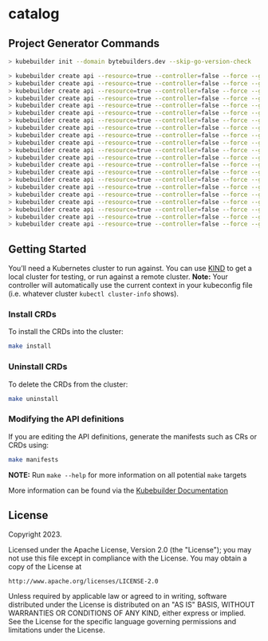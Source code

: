 # catalog

## Project Generator Commands

```bash
> kubebuilder init --domain bytebuilders.dev --skip-go-version-check

> kubebuilder create api --resource=true --controller=false --force --group catalog --version v1alpha1 --kind DruidBinding
> kubebuilder create api --resource=true --controller=false --force --group catalog --version v1alpha1 --kind ElasticsearchBinding
> kubebuilder create api --resource=true --controller=false --force --group catalog --version v1alpha1 --kind FerretDBBinding
> kubebuilder create api --resource=true --controller=false --force --group catalog --version v1alpha1 --kind KafkaBinding
> kubebuilder create api --resource=true --controller=false --force --group catalog --version v1alpha1 --kind MariaDBBinding
> kubebuilder create api --resource=true --controller=false --force --group catalog --version v1alpha1 --kind MemcachedBinding
> kubebuilder create api --resource=true --controller=false --force --group catalog --version v1alpha1 --kind MemcachedBinding
> kubebuilder create api --resource=true --controller=false --force --group catalog --version v1alpha1 --kind MSSQLServerBinding
> kubebuilder create api --resource=true --controller=false --force --group catalog --version v1alpha1 --kind MongoDBBinding
> kubebuilder create api --resource=true --controller=false --force --group catalog --version v1alpha1 --kind MySQLBinding
> kubebuilder create api --resource=true --controller=false --force --group catalog --version v1alpha1 --kind PerconaXtraDBBinding
> kubebuilder create api --resource=true --controller=false --force --group catalog --version v1alpha1 --kind PgBouncerBinding
> kubebuilder create api --resource=true --controller=false --force --group catalog --version v1alpha1 --kind PgpoolBinding
> kubebuilder create api --resource=true --controller=false --force --group catalog --version v1alpha1 --kind PostgresBinding
> kubebuilder create api --resource=true --controller=false --force --group catalog --version v1alpha1 --kind ProxySQLBinding
> kubebuilder create api --resource=true --controller=false --force --group catalog --version v1alpha1 --kind ProxySQLBinding
> kubebuilder create api --resource=true --controller=false --force --group catalog --version v1alpha1 --kind RabbitMQBinding
> kubebuilder create api --resource=true --controller=false --force --group catalog --version v1alpha1 --kind RedisBinding
> kubebuilder create api --resource=true --controller=false --force --group catalog --version v1alpha1 --kind SinglestoreBinding
> kubebuilder create api --resource=true --controller=false --force --group catalog --version v1alpha1 --kind SolrBinding
> kubebuilder create api --resource=true --controller=false --force --group catalog --version v1alpha1 --kind ZooKeeperBinding
```

## Getting Started
You’ll need a Kubernetes cluster to run against. You can use [KIND](https://sigs.k8s.io/kind) to get a local cluster for testing, or run against a remote cluster.
**Note:** Your controller will automatically use the current context in your kubeconfig file (i.e. whatever cluster `kubectl cluster-info` shows).

### Install CRDs
To install the CRDs into the cluster:

```sh
make install
```

### Uninstall CRDs
To delete the CRDs from the cluster:

```sh
make uninstall
```

### Modifying the API definitions
If you are editing the API definitions, generate the manifests such as CRs or CRDs using:

```sh
make manifests
```

**NOTE:** Run `make --help` for more information on all potential `make` targets

More information can be found via the [Kubebuilder Documentation](https://book.kubebuilder.io/introduction.html)

## License

Copyright 2023.

Licensed under the Apache License, Version 2.0 (the "License");
you may not use this file except in compliance with the License.
You may obtain a copy of the License at

    http://www.apache.org/licenses/LICENSE-2.0

Unless required by applicable law or agreed to in writing, software
distributed under the License is distributed on an "AS IS" BASIS,
WITHOUT WARRANTIES OR CONDITIONS OF ANY KIND, either express or implied.
See the License for the specific language governing permissions and
limitations under the License.

